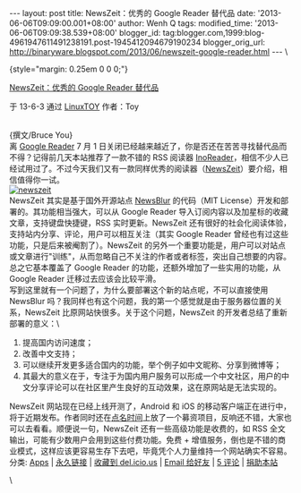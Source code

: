 --- layout: post title: NewsZeit：优秀的 Google Reader 替代品 date:
'2013-06-06T09:09:00.001+08:00' author: Wenh Q tags: modified\_time:
'2013-06-06T09:09:38.539+08:00' blogger\_id:
tag:blogger.com,1999:blog-4961947611491238191.post-1945412094679190234
blogger\_orig\_url:
http://binaryware.blogspot.com/2013/06/newszeit-google-reader.html --- \

 {style="margin: 0.25em 0 0 0;"}

[NewsZeit：优秀的 Google Reader
替代品](http://linuxtoy.org/archives/newszeit.html)

于 13-6-3 通过 [LinuxTOY](http://linuxtoy.org/) 作者：Toy

\
{撰文/Bruce You}\
离 [Google Reader](https://www.google.com/reader/) 7 月 1
日关闭已经越来越近了，你是否还在苦苦寻找替代品而不得？记得前几天本站推荐了一款不错的
RSS 阅读器
[InoReader](http://linuxtoy.org/archives/inoreader.html)，相信不少人已经试用过了。不过今天我们又有一款同样优秀的阅读器（[NewsZeit](http://www.newszeit.com/)）要介绍，相信值得你一试。\
[![newszeit](http://lt-file.b0.upaiyun.com/files/2013/06/newszeit-thumb.png)](http://lt-file.b0.upaiyun.com/files/2013/06/newszeit.png)\
NewsZeit 其实是基于国外开源站点 [NewsBlur](http://www.newsblur.com/)
的代码（MIT License）开发和部署的。其功能相当强大，可以从 Google Reader
导入订阅内容以及加星标的收藏文章，支持键盘快捷键，RSS 实时更新。NewsZeit
还有很好的社会化阅读体验，支持站内分享、评论，用户可以相互关注（其实
Google Reader 曾经也有过这些功能，只是后来被阉割了）。NewsZeit
的另外一个重要功能是，用户可以对站点或文章进行"训练"，从而忽略自己不关注的作者或者标签，突出自己想要的内容。总之它基本覆盖了
Google Reader 的功能，还额外增加了一些实用的功能，从 Google Reader
迁移过去应该会比较平滑。\
写到这里就有一个问题了，为什么要部署这个新的站点呢，不可以直接使用
NewsBlur
吗？我同样也有这个问题，我的第一个感觉就是由于服务器位置的关系，NewsZeit
比原网站快很多。关于这个问题，NewsZeit 的开发者总结了重新部署的意义：\

1.  提高国内访问速度；
2.  改善中文支持；
3.  可以继续开发更多适合国内的功能，举个例子如中文昵称、分享到微博等；
4.  其最大的意义在于，专注于为国内用户服务可以形成一个中文社区，用户的中文分享评论可以在社区里产生良好的互动效果，这在原网站是无法实现的。

NewsZeit 网站现在已经上线开测了，Android 和 iOS
的移动客户端正在进行中，将于近期发布。作者同时还在[点名时间](http://www-1.demohour.com/projects/317516?u=1077538)上放了一个募资项目，反响还不错，大家也可以去看看。顺便说一句，NewsZeit
还有一些高级功能是收费的，如 RSS
全文输出，可能有少数用户会用到这些付费功能。免费 +
增值服务，倒也是不错的商业模式，这样应该更容易生存下去吧，毕竟凭个人力量维持一个网站确实不容易。\
分类: [Apps](http://linuxtoy.org/category/apps "查看 Apps 中的全部文章")
| [永久链接](http://linuxtoy.org/archives/newszeit.html) | [收藏到
del.icio.us](http://delicious.com/save?url=http://linuxtoy.org/archives/newszeit.html&title=NewsZeit%EF%BC%9A%E4%BC%98%E7%A7%80%E7%9A%84%20Google%20Reader%20%E6%9B%BF%E4%BB%A3%E5%93%81)
| [Email
给好友](mailto:?Subject=Check+This+Out&body=I+think+you'll+like+this:+http://linuxtoy.org/archives/newszeit.html)
| [5 评论](http://linuxtoy.org/archives/newszeit.html#comments) |
[捐助本站](http://linuxtoy.org/faq/donate)

\

